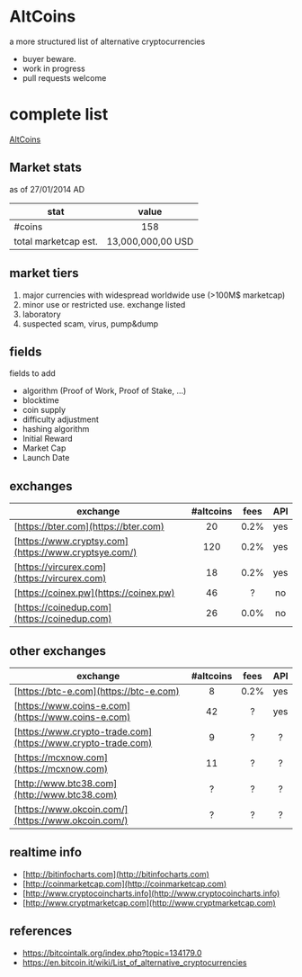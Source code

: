 AltCoins
========

a more structured list of alternative cryptocurrencies

* buyer beware. 
* work in progress
* pull requests welcome

# complete list

[AltCoins](alts.md)

## Market stats

as of 27/01/2014 AD

| stat        | value          |
| ------------- |:-------------:|
| #coins | 158 |
| total marketcap est. | 13,000,000,00 USD | 

## market tiers

1. major currencies with widespread worldwide use (>100M$ marketcap)
2. minor use or restricted use. exchange listed 
3. laboratory
4. suspected scam, virus, pump&dump

## fields

fields to add

* algorithm (Proof of Work, Proof of Stake, ...)
* blocktime
* coin supply
* difficulty adjustment
* hashing algorithm
* Initial Reward 
* Market Cap
* Launch Date

## exchanges

| exchange        | #altcoins          | fees | API |
| ------------- |:-------------:|:-------------:|:-------------:|
| [https://bter.com](https://bter.com) | 20 | 0.2%| yes |
| [https://www.cryptsy.com](https://www.cryptsye.com/) | 120  | 0.2% | yes |
| [https://vircurex.com](https://vircurex.com) | 18 | 0.2% | yes |
| [https://coinex.pw](https://coinex.pw) | 46 | ? | no |
| [https://coinedup.com](https://coinedup.com) | 26 |  0.0% | no |
 
## other exchanges

| exchange        | #altcoins          | fees | API |
| ------------- |:-------------:|:-------------:|:-------------:|
| [https://btc-e.com](https://btc-e.com) | 8 | 0.2%| yes |
| [https://www.coins-e.com](https://www.coins-e.com) | 42 | ? | yes | 
| [https://www.crypto-trade.com](https://www.crypto-trade.com) | 9 | ? | ? |
| [https://mcxnow.com](https://mcxnow.com) | 11 | ? | ? |
| [http://www.btc38.com](http://www.btc38.com) | ? | ? | ? | 
| [https://www.okcoin.com/](https://www.okcoin.com/)| ? | ? | ? |

## realtime info

* [http://bitinfocharts.com](http://bitinfocharts.com)
* [http://coinmarketcap.com](http://coinmarketcap.com)
* [http://www.cryptocoincharts.info](http://www.cryptocoincharts.info)
* [http://www.cryptmarketcap.com](http://www.cryptmarketcap.com)

## references

* https://bitcointalk.org/index.php?topic=134179.0
* https://en.bitcoin.it/wiki/List_of_alternative_cryptocurrencies
